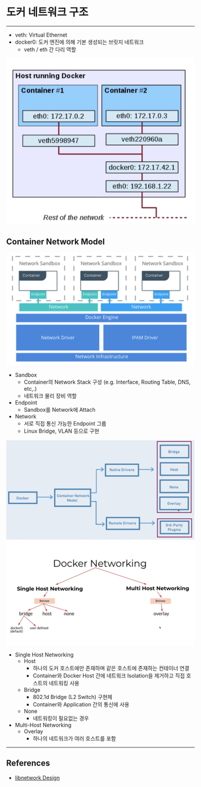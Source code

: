 # 도커 네트워크 구조

---

- veth: Virtual Ethernet
- docker0: 도커 엔진에 의해 기본 생성되는 브릿지 네트워크
  - veth / eth 간 다리 역할

![Docker Network Structure](../images/DevOps/image2022-3-7_16-59-8.png)

## Container Network Model

![CNM](../images/DevOps/image2022-3-7_17-20-38.png)

- Sandbox
  - Container의 Network Stack 구성 (e.g. Interface, Routing Table, DNS, etc,.)
  - 네트워크 물리 장비 역할
- Endpoint
  - Sandbox를 Network에 Attach
- Network
  - 서로 직접 통신 가능한 Endpoint 그룹
  - Linux Bridge, VLAN 등으로 구현

![CNM Drivers](../images/DevOps/image2022-3-7_17-5-54.png)
![Docker Networking Category](../images/DevOps/image2022-3-7_17-6-16.png)

- Single Host Networking
  - Host
    - 하나의 도커 호스트에만 존재하며 같은 호스트에 존재하는 컨테이너 연결
    - Container와 Docker Host 간에 네트워크 Isolation을 제거하고 직접 호스트의 네트워킹 사용
  - Bridge
    - 802.1d Bridge (L2 Switch) 구현체
    - Container와 Application 간의 통신에 사용
  - None
    - 네트워킹이 필요없는 경우
- Multi-Host Networking
  - Overlay
    - 하나의 네트워크가 여러 호스트를 포함

---

## References
- [libnetwork Design](https://github.com/moby/libnetwork/blob/master/docs/design.md)
